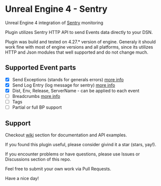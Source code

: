 # Unreal Engine 4 - Sentry
Unreal Engine 4 integration of [Sentry](https://sentry.io/) monitoring

Plugin utilizes Sentry HTTP API to send Events data directly to your DSN.

Plugin was build and tested on 4.27.* version of engine.
Generaly it should work fine with most of engine versions and all platforms, since its utilizes HTTP and Json modules that well supported and do not change much.

## Supported Event parts
* [x] Send Exceptions (stands for generals errors) [more info](https://develop.sentry.dev/sdk/event-payloads/types/#exception)
* [x] Send Log Entry (log message for sentry) [more info](https://develop.sentry.dev/sdk/event-payloads/types/#logentry)
* [x] Dist, Env, Release, ServerName - can be applied to each event
* [ ] Breadcrumbs [more info](https://develop.sentry.dev/sdk/event-payloads/types/#typedef-Breadcrumbs)
* [ ] Tags
* [ ] Partial or full BP support 

## Support
Checkout [wiki](https://github.com/GloryOfNight/UE4_Sentry/wiki) section for documentation and API examples. 

If you found this plugin useful, please consider givind it a star (stars, yay!). 

If you encounter problems or have questions, please use Issues or Discussions section of this repo.

Feel free to submit your own work via Pull Requests.

Have a nice day!
